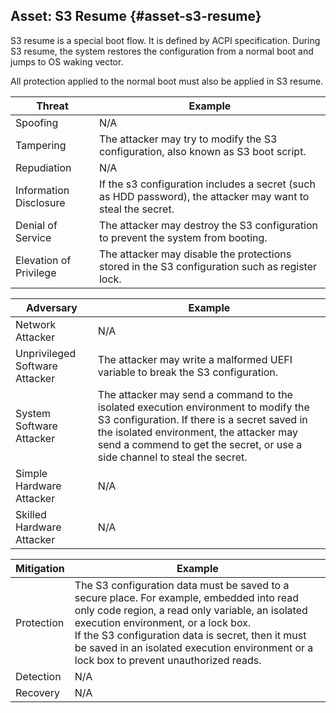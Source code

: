 <!--- @file
  asset_flash_content.md for appendix_threat_model_for_edk_ii for EDK II Secure Coding Guide

  Copyright (c) 2019, Intel Corporation. All rights reserved.<BR>

  Redistribution and use in source (original document form) and 'compiled'
  forms (converted to PDF, epub, HTML and other formats) with or without
  modification, are permitted provided that the following conditions are met:

  1) Redistributions of source code (original document form) must retain the
     above copyright notice, this list of conditions and the following
     disclaimer as the first lines of this file unmodified.

  2) Redistributions in compiled form (transformed to other DTDs, converted to
     PDF, epub, HTML and other formats) must reproduce the above copyright
     notice, this list of conditions and the following disclaimer in the
     documentation and/or other materials provided with the distribution.

  THIS DOCUMENTATION IS PROVIDED BY TIANOCORE PROJECT "AS IS" AND ANY EXPRESS OR
  IMPLIED WARRANTIES, INCLUDING, BUT NOT LIMITED TO, THE IMPLIED WARRANTIES OF
  MERCHANTABILITY AND FITNESS FOR A PARTICULAR PURPOSE ARE DISCLAIMED. IN NO
  EVENT SHALL TIANOCORE PROJECT  BE LIABLE FOR ANY DIRECT, INDIRECT, INCIDENTAL,
  SPECIAL, EXEMPLARY, OR CONSEQUENTIAL DAMAGES (INCLUDING, BUT NOT LIMITED TO,
  PROCUREMENT OF SUBSTITUTE GOODS OR SERVICES; LOSS OF USE, DATA, OR PROFITS;
  OR BUSINESS INTERRUPTION) HOWEVER CAUSED AND ON ANY THEORY OF LIABILITY,
  WHETHER IN CONTRACT, STRICT LIABILITY, OR TORT (INCLUDING NEGLIGENCE OR
  OTHERWISE) ARISING IN ANY WAY OUT OF THE USE OF THIS DOCUMENTATION, EVEN IF
  ADVISED OF THE POSSIBILITY OF SUCH DAMAGE.

-->

## Asset: S3 Resume {#asset-s3-resume}

S3 resume is a special boot flow. It is defined by ACPI specification. During S3 resume, the system restores the configuration from a normal boot and jumps to OS waking vector.

All protection applied to the normal boot must also be applied in S3 resume.

| Threat | Example |
| --- | --- |
| Spoofing | N/A |
| Tampering | The attacker may try to modify the S3 configuration, also known as S3 boot script. |
| Repudiation | N/A |
| Information Disclosure | If the s3 configuration includes a secret (such as HDD password), the attacker may want to steal the secret. |
| Denial of Service | The attacker may destroy the S3 configuration to prevent the system from booting. |
| Elevation of Privilege | The attacker may disable the protections stored in the S3 configuration such as register lock. |



| Adversary | Example |
| --- | --- |
| Network Attacker | N/A |
| Unprivileged Software Attacker | The attacker may write a malformed UEFI variable to break the S3 configuration. |
| System Software Attacker | The attacker may send a command to the isolated execution environment to modify the S3 configuration. If there is a secret saved in the isolated environment, the attacker may send a commend to get the secret, or use a side channel to steal the secret. |
| Simple Hardware Attacker | N/A |
| Skilled Hardware Attacker | N/A |

| Mitigation | Example |
| --- | --- |
| Protection | The S3 configuration data must be saved to a secure place. For example, embedded into read only code region, a read only variable, an isolated execution environment, or a lock box.<BR>If the S3 configuration data is secret, then it must be saved in an isolated execution environment or a lock box to prevent unauthorized reads. |
| Detection | N/A |
| Recovery | N/A |
